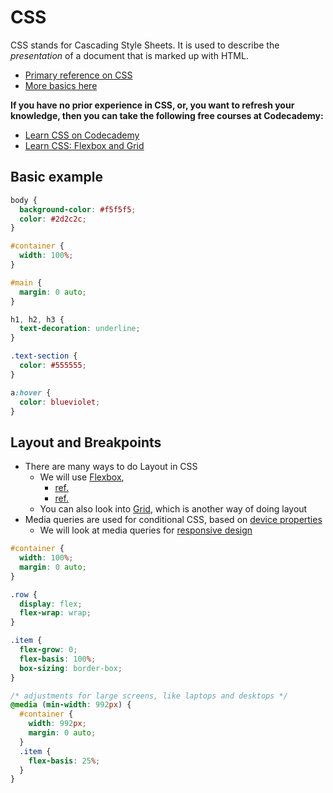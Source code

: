 # CSS

CSS stands for Cascading Style Sheets. It is used to describe the *presentation* of a document that is marked up with HTML.

- [Primary reference on CSS](https://developer.mozilla.org/en-US/docs/Web/CSS)
- [More basics here](https://developer.mozilla.org/en-US/docs/Learn/Getting_started_with_the_web/CSS_basics)

**If you have no prior experience in CSS, or, you want to refresh your knowledge, then you can take the following free courses at Codecademy:**

- [Learn CSS on Codecademy](https://www.codecademy.com/learn/learn-css)
- [Learn CSS: Flexbox and Grid](https://www.codecademy.com/learn/learn-css-flexbox-and-grid)

## Basic example

```css
body {
  background-color: #f5f5f5;
  color: #2d2c2c;
}

#container {
  width: 100%;
}

#main {
  margin: 0 auto;
}

h1, h2, h3 {
  text-decoration: underline;
}

.text-section {
  color: #555555;
}

a:hover {
  color: blueviolet;
}
```


## Layout and Breakpoints

- There are many ways to do Layout in CSS
  - We will use [Flexbox](https://developer.mozilla.org/en-US/docs/Web/CSS/CSS_Flexible_Box_Layout/Basic_Concepts_of_Flexbox),
    - [ref.](https://tobiasahlin.com/blog/common-flexbox-patterns/)
    - [ref.](https://css-tricks.com/understanding-flex-grow-flex-shrink-and-flex-basis/)
  - You can also look into [Grid](https://developer.mozilla.org/en-US/docs/Web/CSS/CSS_Grid_Layout), which is another way of doing layout
- Media queries are used for conditional CSS, based on [device properties](https://developer.mozilla.org/en-US/docs/Web/CSS/Media_Queries/Using_media_queries)
  - We will look at media queries for [responsive design](https://www.browserstack.com/guide/what-are-css-and-media-query-breakpoints)

```css
#container {
  width: 100%;
  margin: 0 auto;
}

.row {
  display: flex;
  flex-wrap: wrap;
}

.item {
  flex-grow: 0;
  flex-basis: 100%;
  box-sizing: border-box;
}

/* adjustments for large screens, like laptops and desktops */
@media (min-width: 992px) {
  #container {
    width: 992px;
    margin: 0 auto;
  }
  .item {
    flex-basis: 25%;
  }
}
```
